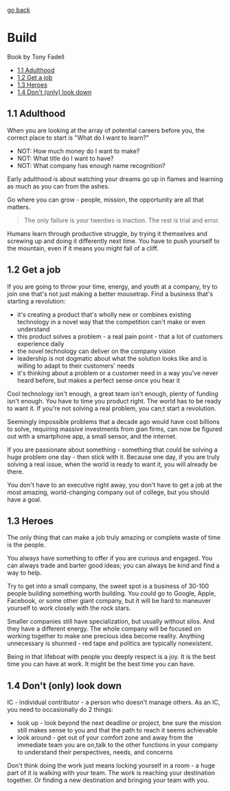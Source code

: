 [go back](https://github.com/pkardas/learning)

# Build

Book by Tony Fadell

- [1.1 Adulthood](#11-adulthood)
- [1.2 Get a job](#12-get-a-job)
- [1.3 Heroes](#13-heroes)
- [1.4 Don't (only) look down](#14-dont-only-look-down)

## 1.1 Adulthood

When you are looking at the array of potential careers before you, the correct place to start is "What do I want to
learn?"

- NOT: How much money do I want to make?
- NOT: What title do I want to have?
- NOT: What company has enough name recognition?

Early adulthood is about watching your dreams go up in flames and learning as much as you can from the ashes.

Go where you can grow - people, mission, the opportunity are all that matters.

> The only failure is your twenties is inaction. The rest is trial and error.

Humans learn through productive struggle, by trying it themselves and screwing up and doing it differently next time.
You have to push yourself to the mountain, even if it means you might fall of a cliff.

## 1.2 Get a job

If you are going to throw your time, energy, and youth at a company, try to join one that's not just making a better
mousetrap. Find a business that's starting a revolution:

- it's creating a product that's wholly new or combines existing technology in a novel way that the competition can't
  make or even understand
- this product solves a problem - a real pain point - that a lot of customers experience daily
- the novel technology can deliver on the company vision
- leadership is not dogmatic about what the solution looks like and is willing to adapt to their customers' needs
- it's thinking about a problem or a customer need in a way you've never heard before, but makes a perfect sense once
  you hear it

Cool technology isn't enough, a great team isn't enough, plenty of funding isn't enough. You have to time you product
right. The world has to be ready to want it. If you're not solving a real problem, you can;t start a revolution.

Seemingly impossible problems that a decade ago would have cost billions to solve, requiring massive investments from
gian firms, can now be figured out with a smartphone app, a small sensor, and the internet.

If you are passionate about something - something that could be solving a huge problem one day - then stick with it.
Because one day, if you are truly solving a real issue, when the world is ready to want it, you will already be there.

You don't have to an executive right away, you don't have to get a job at the most amazing, world-changing company out
of college, but you should have a goal.

## 1.3 Heroes

The only thing that can make a job truly amazing or complete waste of time is the people.

You always have something to offer if you are curious and engaged. You can always trade and barter good ideas; you can
always be kind and find a way to help.

Try to get into a small company, the sweet spot is a business of 30-100 people building something worth building. You
could go to Google, Apple, Facebook, or some other giant company, but it will be hard to maneuver yourself to work
closely with the rock stars.

Smaller companies still have specialization, but usually without silos. And they have a different energy. The whole
company will be focused on working together to make one precious idea become reality. Anything unnecessary is shunned -
red tape and politics are typically nonexistent.

Being in that lifeboat with people you deeply respect is a joy. It is the best time you can have at work. It might be
the best time you can have.

## 1.4 Don't (only) look down

IC - individual contributor - a person who doesn't manage others. As an IC, you need to occasionally do 2 things:

- look up - look beyond the next deadline or project, bne sure the mission still makes sense to you and that the path to
  reach it seems achievable
- look around - get out of your comfort zone and away from the immediate team you are on,talk to the other functions in
  your company to understand their perspectives, needs, and concerns

Don't think doing the work just means locking yourself in a room - a huge part of it is walking with your team. The work
is reaching your destination together. Or finding a new destination and bringing your team with you.
